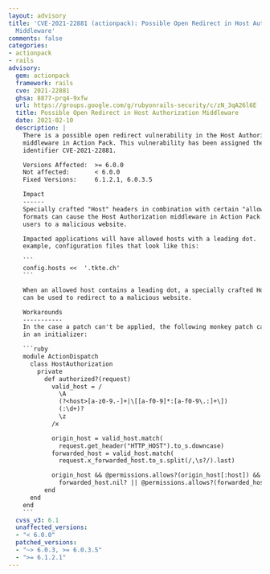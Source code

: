 ```yaml
---
layout: advisory
title: 'CVE-2021-22881 (actionpack): Possible Open Redirect in Host Authorization
  Middleware'
comments: false
categories:
- actionpack
- rails
advisory:
  gem: actionpack
  framework: rails
  cve: 2021-22881
  ghsa: 8877-prq4-9xfw
  url: https://groups.google.com/g/rubyonrails-security/c/zN_3qA26l6E
  title: Possible Open Redirect in Host Authorization Middleware
  date: 2021-02-10
  description: |
    There is a possible open redirect vulnerability in the Host Authorization
    middleware in Action Pack. This vulnerability has been assigned the CVE
    identifier CVE-2021-22881.

    Versions Affected:  >= 6.0.0
    Not affected:       < 6.0.0
    Fixed Versions:     6.1.2.1, 6.0.3.5

    Impact
    ------
    Specially crafted "Host" headers in combination with certain "allowed host"
    formats can cause the Host Authorization middleware in Action Pack to redirect
    users to a malicious website.

    Impacted applications will have allowed hosts with a leading dot.  For
    example, configuration files that look like this:

    ```
    config.hosts <<  '.tkte.ch'
    ```

    When an allowed host contains a leading dot, a specially crafted Host header
    can be used to redirect to a malicious website.

    Workarounds
    -----------
    In the case a patch can't be applied, the following monkey patch can be used
    in an initializer:

    ```ruby
    module ActionDispatch
      class HostAuthorization
        private
          def authorized?(request)
            valid_host = /
              \A
              (?<host>[a-z0-9.-]+|\[[a-f0-9]*:[a-f0-9\.:]+\])
              (:\d+)?
              \z
            /x

            origin_host = valid_host.match(
              request.get_header("HTTP_HOST").to_s.downcase)
            forwarded_host = valid_host.match(
              request.x_forwarded_host.to_s.split(/,\s?/).last)

            origin_host && @permissions.allows?(origin_host[:host]) && (
              forwarded_host.nil? || @permissions.allows?(forwarded_host[:host]))
          end
      end
    end
    ```
  cvss_v3: 6.1
  unaffected_versions:
  - "< 6.0.0"
  patched_versions:
  - "~> 6.0.3, >= 6.0.3.5"
  - ">= 6.1.2.1"
---
```

